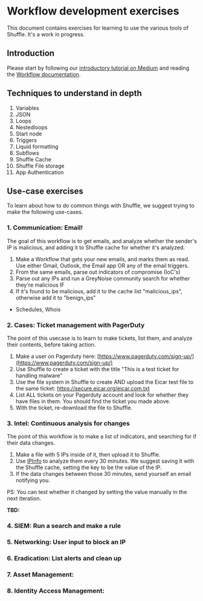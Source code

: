 # Workflow development exercises 
This document contains exercises for learning to use the various tools of Shuffle. It's a work in progress.

## Introduction
Please start by following our [introductory tutorial on Medium](https://medium.com/shuffle-automation/introducing-shuffle-an-open-source-soar-platform-part-1-58a529de7d12) and reading the [Workflow documentation](http://shuffler.io/docs/workflows).

## Techniques to understand in depth
1. Variables
2. JSON
3. Loops
4. Nestedloops
5. Start node
6. Triggers
7. Liquid formatting
8. Subflows
9. Shuffle Cache
10. Shuffle File storage 
11. App Authentication

## Use-case exercises
To learn about how to do common things with Shuffle, we suggest trying to make the following use-cases.

### 1. Communication: Email!
The goal of this workflow is to get emails, and analyze whether the sender's IP is malicious, and adding it to Shuffle cache for whether it's analyzed. 

1. Make a Workflow that gets your new emails, and marks them as read. Use either Gmail, Outlook, the Email app OR any of the email triggers.
2. From the same emails, parse out indicators of compromise (IoC's)
3. Parse out any IPs and run a GreyNoise community search for whether they're malicious IF 
4. If it's found to be malicious, add it to the cache list "malicious_ips", otherwise add it to "benign_ips"

- Schedules, Whois

### 2. Cases: Ticket management with PagerDuty 
The point of this usecase is to learn to make tickets, list them, and analyze their contents, before taking action.

1. Make a user on Pagerduty here: [https://www.pagerduty.com/sign-up/](https://www.pagerduty.com/sign-up/)
2. Use Shuffle to create a ticket with the title "This is a test ticket for handling malware"
3. Use the file system in Shuffle to create AND upload the Eicar test file to the same ticket: https://secure.eicar.org/eicar.com.txt
4. List ALL tickets on your Pagerduty account and look for whether they have files in them. You should find the ticket you made above. 
5. With the ticket, re-download the file to Shuffle.

### 3. Intel: Continuous analysis for changes
The point of this workflow is to make a list of indicators, and searching for if their data changes.

1. Make a file with 5 IPs inside of it, then upload it to Shuffle.
2. Use [IPInfo](https://ipinfo.io/signup) to analyze them every 30 minutes. We suggest saving it with the Shuffle cache, setting the key to be the value of the IP.
3. If the data changes between those 30 minutes, send yourself an email notifying you. 

PS: You can test whether it changed by setting the value manually in the next iteration.

**TBD:**
### 4. SIEM: Run a search and make a rule
### 5. Networking: User input to block an IP
### 6. Eradication: List alerts and clean up  
### 7. Asset Management: 
### 8. Identity Access Management:
